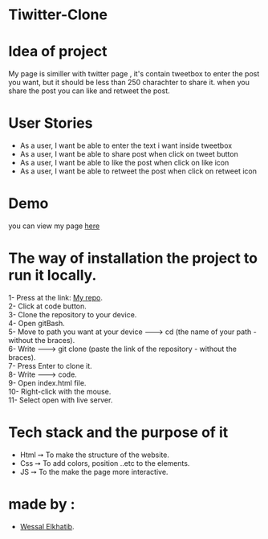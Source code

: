 # Tiwitter-Clone

# Idea of project
My page is similler with twitter page , it's contain tweetbox to enter the post you want, but it should be less than 250 charachter to share it. when you share the post you can like and retweet the post.
# User Stories
* As a user, I want be able to enter the text i want inside tweetbox
* As a user, I want be able to share post when click on tweet button
* As a user, I want be able to like the post when click on like icon
* As a user, I want be able to retweet the post when click on retweet icon

# Demo
you can view my page [here](https://gsg-fc03.github.io/Wessal-TiwitterClone/)
# The way of installation the project to run it locally.
1- Press at the link: [My repo](https://github.com/GSG-FC03/Wessal-TiwitterClone).<br>
2- Click at code button.<br>
3- Clone the repository to your device.<br>
4- Open gitBash.<br>
5- Move to path you want at your device ---> cd (the name of your path - without the braces).<br>
6- Write ---> git clone (paste the link of the repository - without the braces).<br>
7- Press Enter to clone it.<br>
8- Write ---> code.<br>
9- Open index.html file.<br>
10- Right-click with the mouse.<br>
11- Select open with live server.<br>

# Tech stack and the purpose of it
* Html ➙ To make the structure of the website.
* Css ➙ To add colors, position ..etc to the elements.
* JS ➙ To the make the page more interactive.

# made by : 
- [Wessal Elkhatib](https://github.com/WessalJawad95).


